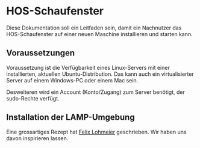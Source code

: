 # HOS-Schaufenster

Diese Dokumentation soll ein Leitfaden sein, damit ein Nachnutzer das
HOS-Schaufenster auf einer neuen Maschine installieren und starten kann.


## Voraussetzungen

Voraussetzung ist die Verfügbarkeit eines  Linux-Servers mit einer
installierten, aktuellen Ubuntu-Distribution. Das kann
auch ein virtualisierter Server auf einem Windows-PC oder einem Mac sein.

Desweiteren wird ein Account (Konto/Zugang) zum Server benötigt, der
sudo-Rechte verfügt.


## Installation der LAMP-Umgebung

Eine grossartiges Rezept hat [Felix Lohmeier](https://github.com/felixlohmeier/summerschool-openrefine/blob/master/katalog-mit-typo3-find/installation-von-typo3-und-typo3-find.md)
geschrieben. Wir haben uns davon inspirieren lassen.

